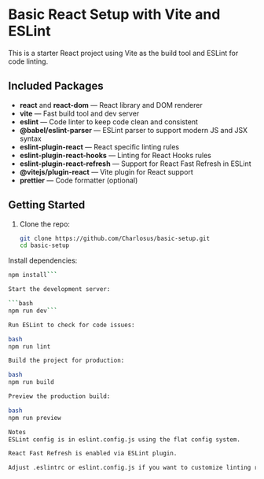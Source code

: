 # Basic React Setup with Vite and ESLint

This is a starter React project using Vite as the build tool and ESLint for code linting.

## Included Packages

- **react** and **react-dom** — React library and DOM renderer
- **vite** — Fast build tool and dev server
- **eslint** — Code linter to keep code clean and consistent
- **@babel/eslint-parser** — ESLint parser to support modern JS and JSX syntax
- **eslint-plugin-react** — React specific linting rules
- **eslint-plugin-react-hooks** — Linting for React Hooks rules
- **eslint-plugin-react-refresh** — Support for React Fast Refresh in ESLint
- **@vitejs/plugin-react** — Vite plugin for React support
- **prettier** — Code formatter (optional)

## Getting Started

1. Clone the repo:
   ```bash
   git clone https://github.com/Charlosus/basic-setup.git
   cd basic-setup
Install dependencies:

```bash
npm install```

Start the development server:

```bash
npm run dev```

Run ESLint to check for code issues:

bash
npm run lint

Build the project for production:

bash
npm run build

Preview the production build:

bash
npm run preview

Notes
ESLint config is in eslint.config.js using the flat config system.

React Fast Refresh is enabled via ESLint plugin.

Adjust .eslintrc or eslint.config.js if you want to customize linting rules.

